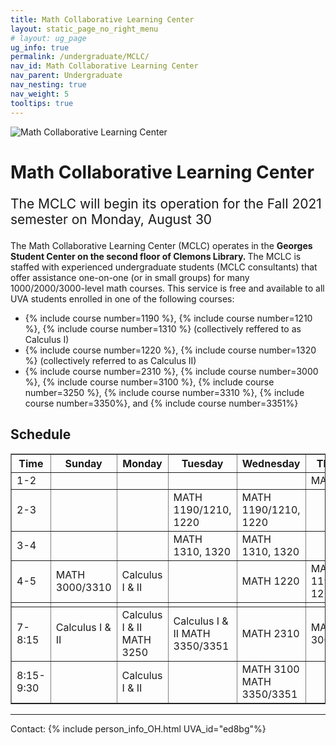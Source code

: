 ```yaml
---
title: Math Collaborative Learning Center
layout: static_page_no_right_menu
# layout: ug_page
ug_info: true
permalink: /undergraduate/MCLC/
nav_id: Math Collaborative Learning Center
nav_parent: Undergraduate
nav_nesting: true
nav_weight: 5
tooltips: true
---
```


<img src="{{site.url}}/undergraduate/MCLC/MCLC_logo.png" style="max-width:70%;max-height:350px;height:auto;width:auto;" alt="Math Collaborative Learning Center">

<h1 class="mb-4">Math Collaborative Learning Center</h1>

<!-- <p style="font-size:150%;color:Red;"> The last day of operation for the Spring 2021 semester is Thursday, May 6 </p> -->
<p style="font-size:150%;"> The MCLC will begin its operation for the Fall 2021 semester on Monday, August 30 </p>
<!-- <ty"font-size:150%;"> The MCLC is now open for the Spring 2021 semester! </p> -->

The Math Collaborative Learning Center (MCLC) operates in the <b> Georges Student Center on the second floor of Clemons Library. </b> The MCLC is staffed with experienced undergraduate students (MCLC consultants) that offer assistance one-on-one (or in small groups) for many 1000/2000/3000-level math courses. This service is free and available to all UVA students enrolled in one of the following courses: <br>
<ul>
 <li> {% include course number=1190 %}, {% include course number=1210 %}, {% include course number=1310 %} (collectively reffered to as Calculus I) </li>
 <li> {% include course number=1220 %}, {% include course number=1320 %} (collectively referred to as Calculus II) </li>
 <li> {% include course number=2310 %}, {% include course number=3000 %}, {% include course number=3100 %}, {% include course number=3250 %}, {% include course number=3310 %}, {% include course number=3350%}, and {% include course number=3351%} </li>
</ul>

<!-- Due to the ongoing situation with COVID-19 all MCLC sessions for the Spring 2021 semester will be held virtually, via Zoom (links found in the table below). Here are a few things that you should have in mind before joining a session:
<ul>
 <li> In order to join an MCLC session, <b> use a Zoom account that is associated with your UVA credentials. </b> </li>
 <li> Join a session from a quite environment. If you intend to have your web camera on, make sure your surroundings and attire are appropriate.</li>
 <li> Be prepared to share your questions with your consultant. You can share your browser, documents open on your desktop interface (like PDFs), or your entire screen, by clicking the green "Share Screen" button found on Zoom's toolbar. You may also share a document via Zoom's Chat tool, by clicking "File" and uploading your document there. <em> Sharing options may be limited depending on the version of Zoom you are using.</em> Your consultant may offer a different way to share.</li>
 <li> Once you join a session, a consulant will assign you to a (virtual) room for the course for which you need help. This process may take a couple of minutes.</li>
</ul> -->

<!-- <p style="font-size:120%;color:coral;"> If you have joined an MCLC session this semester please take a couple of minutes to complete this 
<a href="https://virginia.az1.qualtrics.com/jfe/form/SV_5alk5LpaWdFUWqy">survey</a>. We appreciate your feedback. </p> -->

<h2 class="mb-4 mt-4">Schedule  </h2>

<table cellpadding="6px" border="1px" cellspacing="0">
<tbody>
<tr>
<th style="width: 51px;">Time</th>
<th style="width: 140px;">Sunday</th>
<th style="width: 377px;">Monday</th>
<th style="width: 247px;">Tuesday</th>
<th style="width: 423px;">Wednesday</th>
<th style="width: 159px;">Thursday</th>
</tr>
<tr>
<td style="width: 51px;">1-2</td>
<td style="width: 140px;"></td>
<td style="width: 377px;"></td>
<td style="width: 247px;"></td>
<td style="width: 423px;"></td>
<td style="width: 159px;">MATH 1310</td>
</tr>
<tr>
<td style="width: 51px;">2-3</td>
<td style="width: 140px;"></td>
<td style="width: 377px;"></td>
<td style="width: 247px;">MATH 1190/1210, 1220 </td>
<td style="width: 423px;">MATH 1190/1210, 1220 </td>
<td style="width: 159px;"></td>
</tr>
<tr>
<td style="width: 51px;">3-4</td>
<td style="width: 140px;"></td>
<td style="width: 377px;"></td>
<td style="width: 247px;">MATH 1310, 1320 </td>
<td style="width: 423px;">MATH 1310, 1320 </td>
<td style="width: 159px;"></td>
</tr>
<tr>
<td style="width: 51px;">4-5</td>
<td style="width: 140px;">MATH 3000/3310 </td>
<td style="width: 377px;">Calculus I &amp; II </td>
<td style="width: 247px;"></td>
<td style="width: 423px;">MATH 1220 </td>
<td style="width: 159px;">
MATH 1190/1210, 1220
</td>
</tr>
<tr>
<td style="width: 51px;"></td>
<td style="width: 140px;"></td>
<td style="width: 377px;"></td>
<td style="width: 247px;"></td>
<td style="width: 423px;"></td>
<td style="width: 159px;"></td>
</tr>
<tr>
<td style="width: 51px;">7-8:15</td>
<td style="width: 140px;">Calculus I &amp; II </td>
<td style="width: 377px;">
Calculus I &amp; II 
MATH 3250 
</td>
<td style="width: 247px;">
Calculus I &amp; II 
MATH 3350/3351 
</td>
<td style="width: 423px;">MATH 2310 </td>
<td style="width: 159px;">MATH 3000/3310 </td>
</tr>
<tr>
<td style="width: 51px;">8:15-9:30</td>
<td style="width: 140px;"></td>
<td style="width: 377px;">Calculus I &amp; II </td>
<td style="width: 247px;"></td>
<td style="width: 423px;">
MATH 3100 <br>
MATH 3350/3351
</td>
<td style="width: 159px;"></td>
</tr>
</tbody>
</table>



---

Contact: {% include person_info_OH.html UVA_id="ed8bg"%}
